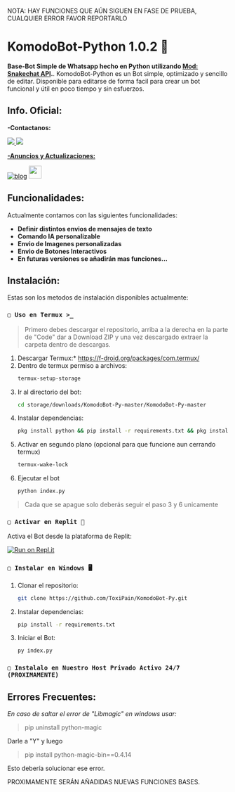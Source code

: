 NOTA: HAY FUNCIONES QUE AÚN SIGUEN EN FASE DE PRUEBA, CUALQUIER ERROR FAVOR REPORTARLO

# KomodoBot-Python 1.0.2 🌅
**Base-Bot Simple de Whatsapp hecho en Python utilizando <a href="https://github.com/ToxiPain/snakechat">Mod: Snakechat API</a>.**. 
KomodoBot-Python es un Bot simple, optimizado y sencillo de editar. Disponible para editarse de forma facil para crear un bot funcional y útil en poco tiempo y sin esfuerzos.

## Info. Oficial:
**-Contactanos:**

<a href="http://wa.me/50557418454" target="blank"><img src="https://img.shields.io/badge/ToxiPain-25D366?style=for-the-badge&logo=whatsapp&logoColor=white" />
<a href="http://wa.me/50585424403" target="blank"><img src="https://img.shields.io/badge/Démogo-25D366?style=for-the-badge&logo=whatsapp&logoColor=white" />

**-Anuncios y Actualizaciones:**

[![blog](https://img.shields.io/badge/Canal-actulizaciones-25D366?style=for-the-badge&logo=whatsapp&logoColor=white 
)](https://whatsapp.com/channel/0029VaeaBGb2UPB80GbJ420a)  <a href="https://whatsapp.com/channel/0029VaeaBGb2UPB80GbJ420a"> <img src="https://upload.wikimedia.org/wikipedia/commons/thumb/1/19/WhatsApp_logo-color-vertical.svg/1200px-WhatsApp_logo-color-vertical.svg.png" height="29px">
</a>

## Funcionalidades:
Actualmente contamos con las siguientes funcionalidades:

* **Definir distintos envios de mensajes de texto**
* **Comando IA personalizable**
* **Envio de Imagenes personalizadas**
* **Envio de Botones Interactivos**
* **En futuras versiones se añadirán mas funciones...**

## Instalación:
Estas son los metodos de instalación disponibles actualmente:

### `▢ Uso en Termux >_`
> Primero debes descargar el repositorio, arriba a la derecha en la parte de "Code" dar a Download ZIP y una vez descargado extraer la carpeta dentro de descargas.

1. Descargar Termux:* https://f-droid.org/packages/com.termux/
2. Dentro de termux permiso a archivos:
      ```bash
   termux-setup-storage
   ```
3. Ir al directorio del bot:
   ```bash
   cd storage/downloads/KomodoBot-Py-master/KomodoBot-Py-master
   ```
4. Instalar dependencias:
   ```bash
   pkg install python && pip install -r requirements.txt && pkg install file
   ```
5. Activar en segundo plano (opcional para que funcione aun cerrando termux)
   ```bash
   termux-wake-lock
   ```
6. Ejecutar el bot
   ```bash
   python index.py
   ```

> Cada que se apague solo deberás seguir el paso 3 y 6 unicamente
   
### `▢ Activar en Replit 🔶`
Activa el Bot desde la plataforma de Replit: 

[![Run on Repl.it](https://repl.it/badge/github/ToxiPain/KomodoBot-Py)](https://repl.it/github/ToxiPain/KomodoBot-Py)

### `▢ Instalar en Windows 🖥️`
1. Clonar el repositorio:
   ```bash
   git clone https://github.com/ToxiPain/KomodoBot-Py.git
   ```
2. Instalar dependencias:
   ```bash
   pip install -r requirements.txt
   ```
3. Iniciar el Bot:
   ```bash
   py index.py
   ```

### `▢ Instalalo en Nuestro Host Privado Activo 24/7 (PROXIMAMENTE)`

## Errores Frecuentes:
*En caso de saltar el error de "Libmagic" en windows usar:*
> pip uninstall python-magic

Darle a "Y" y luego

> pip install python-magic-bin==0.4.14

Esto debería solucionar ese error.

PROXIMAMENTE SERÁN AÑADIDAS NUEVAS FUNCIONES BASES.
